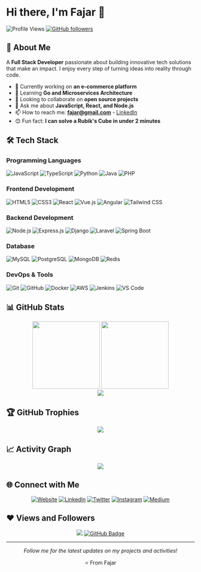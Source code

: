 # Hi there, I'm Fajar 👋

![Profile Views](https://komarev.com/ghpvc/?username=fajardev&style=flat-square)
[![GitHub followers](https://img.shields.io/github/followers/fajardev?label=Follow&style=social)](https://github.com/fajardev)

## 🚀 About Me

A **Full Stack Developer** passionate about building innovative tech solutions that make an impact. I enjoy every step of turning ideas into reality through code.

- 🔭 Currently working on **an e-commerce platform**
- 🌱 Learning **Go and Microservices Architecture**
- 👯 Looking to collaborate on **open source projects**
- 💬 Ask me about **JavaScript, React, and Node.js**
- 📫 How to reach me: **fajar@gmail.com** - [LinkedIn](https://linkedin.com/in/fajardev)
- 😊 Fun fact: **I can solve a Rubik's Cube in under 2 minutes**

## 🛠️ Tech Stack

### Programming Languages
![JavaScript](https://img.shields.io/badge/-JavaScript-black?style=flat-square&logo=javascript)
![TypeScript](https://img.shields.io/badge/-TypeScript-007ACC?style=flat-square&logo=typescript)
![Python](https://img.shields.io/badge/-Python-black?style=flat-square&logo=Python)
![Java](https://img.shields.io/badge/-Java-007396?style=flat-square&logo=Java)
![PHP](https://img.shields.io/badge/-PHP-777BB4?style=flat-square&logo=php)

### Frontend Development
![HTML5](https://img.shields.io/badge/-HTML5-E34F26?style=flat-square&logo=html5&logoColor=white)
![CSS3](https://img.shields.io/badge/-CSS3-1572B6?style=flat-square&logo=css3)
![React](https://img.shields.io/badge/-React-black?style=flat-square&logo=react)
![Vue.js](https://img.shields.io/badge/-Vue.js-4FC08D?style=flat-square&logo=vue.js)
![Angular](https://img.shields.io/badge/-Angular-DD0031?style=flat-square&logo=angular)
![Tailwind CSS](https://img.shields.io/badge/-Tailwind%20CSS-38B2AC?style=flat-square&logo=tailwind-css)

### Backend Development
![Node.js](https://img.shields.io/badge/-Node.js-339933?style=flat-square&logo=Node.js&logoColor=white)
![Express.js](https://img.shields.io/badge/-Express.js-000000?style=flat-square&logo=express)
![Django](https://img.shields.io/badge/-Django-092E20?style=flat-square&logo=django)
![Laravel](https://img.shields.io/badge/-Laravel-FF2D20?style=flat-square&logo=laravel)
![Spring Boot](https://img.shields.io/badge/-Spring%20Boot-6DB33F?style=flat-square&logo=spring-boot)

### Database
![MySQL](https://img.shields.io/badge/-MySQL-4479A1?style=flat-square&logo=mysql&logoColor=white)
![PostgreSQL](https://img.shields.io/badge/-PostgreSQL-336791?style=flat-square&logo=postgresql)
![MongoDB](https://img.shields.io/badge/-MongoDB-47A248?style=flat-square&logo=mongodb)
![Redis](https://img.shields.io/badge/-Redis-DC382D?style=flat-square&logo=redis&logoColor=white)

### DevOps & Tools
![Git](https://img.shields.io/badge/-Git-F05032?style=flat-square&logo=git&logoColor=white)
![GitHub](https://img.shields.io/badge/-GitHub-181717?style=flat-square&logo=github)
![Docker](https://img.shields.io/badge/-Docker-2496ED?style=flat-square&logo=docker&logoColor=white)
![AWS](https://img.shields.io/badge/-AWS-232F3E?style=flat-square&logo=amazon-aws)
![Jenkins](https://img.shields.io/badge/-Jenkins-D24939?style=flat-square&logo=jenkins)
![VS Code](https://img.shields.io/badge/-VS%20Code-007ACC?style=flat-square&logo=visual-studio-code)

## 📊 GitHub Stats

<div align="center">
  <img height="180em" src="https://github-readme-stats.vercel.app/api?username=fajardev&show_icons=true&hide_border=true&theme=radical" />
  <img height="180em" src="https://github-readme-stats.vercel.app/api/top-langs/?username=fajardev&layout=compact&hide_border=true&theme=radical" />
</div>

<div align="center">
  <img src="https://github-readme-streak-stats.herokuapp.com/?user=fajardev&theme=radical&hide_border=true" />
</div>

## 🏆 GitHub Trophies

<div align="center">
  <img src="https://github-profile-trophy.vercel.app/?username=fajardev&theme=radical&no-frame=true&no-bg=true&row=1&column=7" />
</div>

## 📈 Activity Graph

<div align="center">
  <img src="https://activity-graph.herokuapp.com/graph?username=fajardev&theme=radical&hide_border=true" />
</div>

## 🌐 Connect with Me

<div align="center">
  
[![Website](https://img.shields.io/badge/Website-3b5998?style=for-the-badge&logo=vercel&logoColor=white)](https://fajardev.vercel.app)
[![LinkedIn](https://img.shields.io/badge/LinkedIn-0077B5?style=for-the-badge&logo=linkedin&logoColor=white)](https://linkedin.com/in/fajardev)
[![Twitter](https://img.shields.io/badge/Twitter-1DA1F2?style=for-the-badge&logo=twitter&logoColor=white)](https://twitter.com/fajardev)
[![Instagram](https://img.shields.io/badge/Instagram-E4405F?style=for-the-badge&logo=instagram&logoColor=white)](https://instagram.com/fajardev)
[![Medium](https://img.shields.io/badge/Medium-12100E?style=for-the-badge&logo=medium&logoColor=white)](https://medium.com/@fajardev)

</div>

## ❤️ Views and Followers

<div align="center">
  <img src="https://komarev.com/ghpvc/?username=fajardev&style=flat-square">
  <a href="https://github.com/fajardev?tab=followers"><img src="https://img.shields.io/github/followers/fajardev?label=Followers&style=social" alt="GitHub Badge"></a>
</div>

---

<div align="center">
  <i>Follow me for the latest updates on my projects and activities!</i>
  
  ⭐️ From Fajar
</div>
